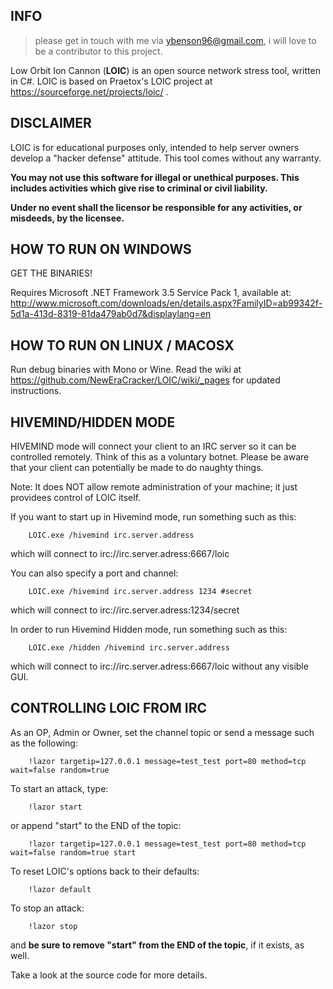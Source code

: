 ## INFO

> please get in touch with me via ybenson96@gmail.com, i will love to be a contributor to this project.

Low Orbit Ion Cannon (**LOIC**) is an open source network stress tool, written in C#.
LOIC is based on Praetox's LOIC project at https://sourceforge.net/projects/loic/ .

## DISCLAIMER

LOIC is for educational purposes only, intended to help server owners develop a "hacker defense" attitude. This tool comes without any warranty.

**You may not use this software for illegal or unethical purposes. This includes activities which give rise to criminal or civil liability.**

**Under no event shall the licensor be responsible for any activities, or misdeeds, by the licensee.**

## HOW TO RUN ON WINDOWS

GET THE BINARIES!

Requires Microsoft .NET Framework 3.5 Service Pack 1, available at:
http://www.microsoft.com/downloads/en/details.aspx?FamilyID=ab99342f-5d1a-413d-8319-81da479ab0d7&displaylang=en

## HOW TO RUN ON LINUX / MACOSX

Run debug binaries with Mono or Wine.
Read the wiki at https://github.com/NewEraCracker/LOIC/wiki/_pages for updated instructions.

## HIVEMIND/HIDDEN MODE

HIVEMIND mode will connect your client to an IRC server so it can be controlled remotely.
Think of this as a voluntary botnet. Please be aware that your client can potentially be
made to do naughty things.

Note: It does NOT allow remote administration of your machine; it
just providees control of LOIC itself.

If you want to start up in Hivemind mode, run something such as this:

```
	LOIC.exe /hivemind irc.server.address
```

which will connect to irc://irc.server.adress:6667/loic

You can also specify a port and channel:

```
	LOIC.exe /hivemind irc.server.address 1234 #secret
```

which will connect to irc://irc.server.adress:1234/secret

In order to run Hivemind Hidden mode, run something such as this:

```
	LOIC.exe /hidden /hivemind irc.server.address
```

which will connect to irc://irc.server.adress:6667/loic without any visible GUI.

## CONTROLLING LOIC FROM IRC

As an OP, Admin or Owner, set the channel topic or send a message such as the following:

```
	!lazor targetip=127.0.0.1 message=test_test port=80 method=tcp wait=false random=true
```

To start an attack, type:

```
	!lazor start
```

or append "start" to the END of the topic:

```
	!lazor targetip=127.0.0.1 message=test_test port=80 method=tcp wait=false random=true start
```

To reset LOIC's options back to their defaults:

```
	!lazor default
```

To stop an attack:

```
	!lazor stop
```

and **be sure to remove "start" from the END of the topic**, if it exists, as well.

Take a look at the source code for more details.
